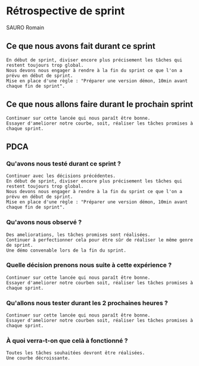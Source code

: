 # Rétrospective de sprint

SAURO Romain

## Ce que nous avons fait durant ce sprint
	En début de sprint, diviser encore plus précisement les tâches qui restent toujours trop global.
    Nous devons nous engager à rendre à la fin du sprint ce que l'on a prévu en début de sprint.
    Mise en place d'une règle : "Préparer une version démon, 10min avant chaque fin de sprint".


## Ce que nous allons faire durant le prochain sprint
	Continuer sur cette lancée qui nous paraît être bonne.
	Essayer d'ameliorer notre courbe, soit, réaliser les tâches promises à chaque sprint.

## PDCA 
### Qu'avons nous testé durant ce sprint ?
	Continuer avec les décisions précédentes.
	En début de sprint, diviser encore plus précisement les tâches qui restent toujours trop global.
    Nous devons nous engager à rendre à la fin du sprint ce que l'on a prévu en début de sprint.
    Mise en place d'une règle : "Préparer une version démon, 10min avant chaque fin de sprint".
    
### Qu'avons nous observé ?
	Des ameliorations, les tâches promises sont réalisées.
	Continuer à perfectionner cela pour être sûr de réaliser le même genre de sprint.
	Une démo convenable lors de la fin du sprint.

### Quelle décision prenons nous suite à cette expérience ?
	Continuer sur cette lancée qui nous paraît être bonne.
	Essayer d'ameliorer notre courben soit, réaliser les tâches promises à chaque sprint.

### Qu'allons nous tester durant les 2 prochaines heures ?
	Continuer sur cette lancée qui nous paraît être bonne.
	Essayer d'ameliorer notre courben soit, réaliser les tâches promises à chaque sprint.

### À quoi verra-t-on que celà à fonctionné ?
	Toutes les tâches souhaitées devront être réalisées.
	Une courbe décroissante.
